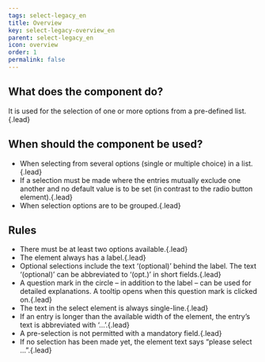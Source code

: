 ```yaml
---
tags: select-legacy_en
title: Overview
key: select-legacy-overview_en
parent: select-legacy_en
icon: overview
order: 1
permalink: false  
---
```


## What does the component do?
It is used for the selection of one or more options from a pre-defined list.{.lead}

## When should the component be used?
* When selecting from several options (single or multiple choice) in a list.{.lead}
* If a selection must be made where the entries mutually exclude one another and no default value is to be set (in contrast to the <sbb-link variant="inline" href="/{{page.lang}}/design-system/legacy/components/radiobutton">radio button</sbb-link> element).{.lead}
* When selection options are to be grouped.{.lead}

## Rules
* There must be at least two options available.{.lead}
* The element always has a label.{.lead}
* Optional selections include the text ‘(optional)’ behind the label. The text ‘(optional)’ can be abbreviated to ‘(opt.)’ in short fields.{.lead}
* A question mark in the circle – in addition to the label – can be used for detailed explanations. A <sbb-link variant="inline" href="/{{page.lang}}/design-system/legacy/components/tooltip">tooltip</sbb-link> opens when this question mark is clicked on.{.lead}
* The text in the select element is always single-line.{.lead}
* If an entry is longer than the available width of the element, the entry’s text is abbreviated with ‘…’.{.lead}
* A pre-selection is not permitted with a mandatory field.{.lead}
* If no selection has been made yet, the element text says “please select …”.{.lead}